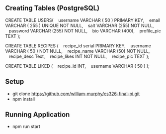## **Creating Tables (PostgreSQL)**
CREATE TABLE USERS(
&nbsp;&nbsp;&nbsp;username VARCHAR ( 50 ) PRIMARY KEY,
&nbsp;&nbsp;&nbsp;email VARCHAR ( 255 ) UNIQUE NOT NULL,
&nbsp;&nbsp;&nbsp;salt VARCHAR (255) NOT NULL,
&nbsp;&nbsp;&nbsp;password VARCHAR (255) NOT NULL,
&nbsp;&nbsp;&nbsp;bio VARCHAR (400),
&nbsp;&nbsp;&nbsp;profile_pic TEXT
);

CREATE TABLE RECIPES (
&nbsp;&nbsp;&nbsp;recipe_id serial PRIMARY KEY,
&nbsp;&nbsp;&nbsp;username VARCHAR ( 50 ) NOT NULL,
&nbsp;&nbsp;&nbsp;recipe_name VARCHAR (50) NOT NULL,
&nbsp;&nbsp;&nbsp;recipe_desc Text,
&nbsp;&nbsp;&nbsp;recipe_likes INT NOT NULL,
&nbsp;&nbsp;&nbsp;recipe_pic TEXT
);

CREATE TABLE LIKED (
&nbsp;&nbsp;&nbsp;recipe_id INT,
&nbsp;&nbsp;&nbsp;username VARCHAR ( 50 )
);

## **Setup**
- git clone https://github.com/william-murphy/cs326-final-pi.git
- npm install

## **Running Application**
- npm run start
